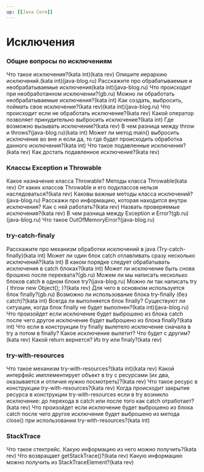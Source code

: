 ```yaml
---
up: [[Java Core]]
---
```

# Исключения

### Общие вопросы по исключениям
Что такое исключения?(kata int)(kata rev)
Опишите иерархию исключений.(kata int)(java-blog.ru)
Расскажите про обрабатываемые и необрабатываемые исключения(kata int)(java-blog.ru)
Что происходит при необработанном исключении?(gb.ru)
Можно ли обработать необрабатываемые исключения?(kata int)
Как создать, выбросить, поймать свое исключение?(kata rev)(kata int)(java-blog.ru)
Что происходит если не обработать исключение?(kata rev)
Какой оператор позволяет принудительно выбросить исключение?(kata int)
Где возможно вызывать исключения?(kata rev)
В чем разница между throw и throws?(java-blog.ru)(kata int)
Может ли метод main() выбросить исключение во вне и если да, то где будет происходить обработка данного исключения?(kata int)
Что такое подавленные исключения?(kata rev)
Как достать подавленное исключение?(kata rev)

### Классы Exception и Throwable
Какое назначение класса Throwable? Методы класса Throwable(kata rev)
От каких классов Throwable и его подклассов нельзя наследоваться?(kata rev)
Каковы важные методы класса исключений?(java-blog.ru)
Расскажи про информацию, которая находится внутри исключения? Как с ней работать?(kata rev)
Назвать проверяемые исключения?(kata rev)
В чем разница между Exception и Error?(gb.ru)(java-blog.ru)
Что такое OutOfMemoryError?(java-blog.ru)

### try-catch-finaly
Расскажите про механизм обработки исключений в java (Try-catch-finally)(kata int)
Может ли один блок catch отлавливать сразу несколько исключений?(kata int)
В каком порядке следует обрабатывать исключения в catch блоках?(kata int)
Может ли исключение быть снова брошено после перехвата?(gb.ru)
Можем ли мы написать несколько блоков catch в одном блоке try?(java-blog.ru)
Можно ли так написать try { throw new Object(); }?(kata rev)
Для чего в основном используется блок finally?(gb.ru)
Возможно ли использование блока try-finally (без catch)?(kata int)
Всегда ли выполняется блок finally? Существуют ли ситуации, когда блок finally не будет выполнен?(kata int)(java-blog.ru)
Что произойдет если исключение будет выброшено из блока catch после чего другое исключение будет выброшено из блока finally?(kata int)
Что если в конструкции try finally вылетело исключение сначала в try а потом в finally? Какое исключение вылетит? Что будет с другим?(kata rev)
Какой return вернется? Из try или finaly?(kata rev)

### try-with-resources
Что такое механизм try-with-resources?(kata int)(kata rev)
Какой интерфейс имплементирует объект в try с ресурсами (их два, оказывается и отличия нужно посмотреть)?(kata rev)
Что такое ресурс в конструкции try-with-resources?(kata rev)
Когда происходит закрытие ресурса в конструкции try-with-resources если в try возникло исключение: до перехода в catch или после того как catch отработает?(kata rev)
Что произойдет если исключение будет выброшено из блока catch после чего другое исключение будет выброшено из метода close() при использовании try-with-resources?(kata int)

### StackTrace
Что такое стектрейс. Какую информацию из него можно получить?(kata rev)
Что возвращает getStackTrace()?(kata rev)
Какую информацию можно получить из StackTraceElement?(kata rev)
